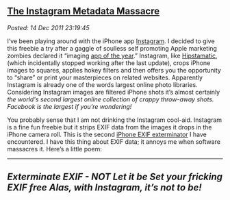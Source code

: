  
[The Instagram Metadata Massacre](https://bakerjd99.wordpress.com/2011/12/14/the-instagram-metadata-massacre/)
-------------------------------------------------------------------------------------------------------------

*Posted: 14 Dec 2011 23:19:45*

I’ve been playing around with the iPhone app
[Instagram](https://itunes.apple.com/us/app/instagram/id389801252?mt=8).
I decided to give this freebie a try after a gaggle of soulless self
promoting Apple marketing zombies declared it “imaging [app of the
year](https://articles.businessinsider.com/2011-12-08/tech/30489467\_1\_android-apps-ipad).”
Instagram, like [Hipstamatic](https://hipstamatic.com/the\_app.html),
(which incidentally stopped working after the last update), crops iPhone
images to squares, applies hokey filters and then offers you the
opportunity to “share” or print your masterpieces on related websites.
Apparently Instagram is already one of the words largest online photo
libraries. Considering Instagram images are filtered iPhone shots it’s
almost certainly *the world's second largest online collection of crappy
throw-away shots. Facebook is the largest if you’re wondering!*

You probably sense that I am not drinking the Instagram cool-aid.
Instagram is a fine fun freebie but it strips EXIF data from the images
it drops in the iPhone camera roll. This is the second [iPhone EXIF
exterminator](https://bakerjd99.wordpress.com/2011/04/03/smugshot-metadata-mess/)
I have encountered. I have this thing about EXIF data; it annoys me when
software massacres it. Here’s a little poem:

----------------------------
*Exterminate EXIF - **NOT***
*Let it be*
*Set your fricking EXIF free*
***Alas, with Instagram, it’s not to be!***
----------------------------


